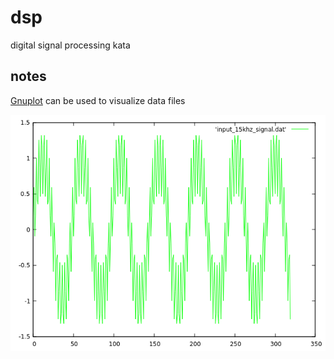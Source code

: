 # dsp
digital signal processing kata

## notes

[Gnuplot](http://www.gnuplot.info/) can be used to visualize data files

![Input Signal](test/data/input_signal.png)
